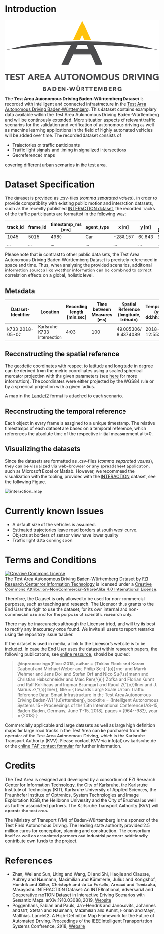 # Introduction
![TAF-logo](doc/TAF_logo_eng.png)

The **Test Area Autonomous Driving Baden-Württemberg Dataset** is recorded with intelligent and connected infrastructure in the [Test Area Autonomous Driving Baden-Württemberg](https://taf-bw.de/en/). This dataset contains examplary data available within the Test Area Autonomous Driving Baden-Württemberg and will be continously extended. More situation aspects of relevant traffic scenarios for the validation and verification of autonomous driving as well as machine learning applications in the field of highly automated vehicles will be added over time. The recorded dataset consists of

* Trajectories of traffic participants
* Traffic light signals and timing in signalized intersections
* Georeferenced maps

covering different urban scenarios in the test area.  

# Dataset Specification

The dataset is provided as .csv-files (*comma separated values*). In order to provide compatibility with existing public motion and interaction datasets, such as the recently published [INTERACTION dataset](https://interaction-dataset.com/), the recorded tracks of the traffic participants are formatted in the following way:

| track_id | frame_id  |  timestamp_ms [ms]  | agent_type | x [m] | y [m] | vx [m/s] | vy [m/s] | psi_rad [rad] | length [m] | width [m]
| -- | -- | -- | -- | -- | -- | -- | -- | -- | --| -- |
| 1045 | 5015 | 4980 | Car | -288.157 | 60.643 | 9.58 | -2.92 | -0.3 | 5 | 1.8
|... | ... | ... | ... | ... |... | ... | ... | ... | ... | ...

Please note that in contrast to other public data sets, the Test Area Autonomous Driving Baden-Württemberg Dataset is precisely referenced in space and time. Thus, when analysing the provided scenarios, additional information sources like weather information can be combined to extract correlation effects on a global, holistic level.

## Metadata

| Dataset-Identifier | Location | Recording length [min:sec] | Time between Measures [ms] |  Spatial Reference (longitude, latitude) | Temporal Reference (yyyy-mm-dd:hh:mm:ss.msms) | SPaT/MAP available | r / v | Additional annotation (comments, ...)
| -------- | ----- | ------------- |------------- |------------- |------------- | -------------  | ------------- | ------------- |
k733_2018-05-02 | Karlsruhe K733 Intersection | 4:03 | 100 | 49.005306/ 8.4374089 | 2018-05-02 12:55:16.3700| - | r | GMT+2 |

## Reconstructing the spatial reference

The geodetic coordinates with respect to latitude and longitude in degree can be derived from the metric coordinates using a scaled spherical mercator projection with the given parameters (see [here](https://proj.org/operations/projections/merc.html) for more information). The coordinates were either projected by the WGS84 rule or by a spherical projection with a given radius.

A map in the [Lanelet2](https://github.com/fzi-forschungszentrum-informatik/Lanelet2) format is attached to each scenario.

## Reconstructing the temporal reference

Each object in every frame is assgined to a unique timestamp. The relative timestamps of each dataset are based on a temporal reference, which references the absolute time of the respective initial measurement at t=0. 

## Visualizing the datasets

Since the datasets are formatted as .csv-files (*comma separated values*), they can be visualized via web-browser or any spreadsheet application, such as Microsoft Excel or Matlab. However, we recommend the visualization with the tooling, provided with the [INTERACTION](https://interaction-dataset.com/) dataset, see the following Figure.

![interaction_map](doc/k733.gif)

# Currently known Issues

* A default size of the vehicles is assumed.
* Estimated trajectories leave road borders at south west curve.
* Objects at borders of sensor view have lower quality
* Traffic light data coming soon


# Terms and Conditions
<a rel="license" href="http://creativecommons.org/licenses/by-nc-sa/4.0/"><img alt="Creative Commons License" style="border-width:0" src="https://i.creativecommons.org/l/by-nc-sa/4.0/88x31.png" /></a><br /><span xmlns:dct="http://purl.org/dc/terms/" href="http://purl.org/dc/dcmitype/Dataset" property="dct:title" rel="dct:type">The Test Area Autonomous Driving Baden-Württemberg Dataset</span> by <a xmlns:cc="http://creativecommons.org/ns#" href="https://github.com/fzi-forschungszentrum-informatik" property="cc:attributionName" rel="cc:attributionURL">FZI Research Center for Information Technology</a> is licensed under a <a rel="license" href="http://creativecommons.org/licenses/by-nc-sa/4.0/">Creative Commons Attribution-NonCommercial-ShareAlike 4.0 International License</a>.

Therefore, the Dataset is only allowed to be used for non-commercial purposes, such as teaching and research. The Licensor thus grants to the End User the right to use the dataset, for its own internal and non-commercial use and for the purpose of scientific research only. 

There may be inaccuracies although the Licensor tried, and will try its best to rectify any inaccuracy once found. We invite all users to report remarks using the repository issue tracker.

If the dataset is used in media, a link to the Licensor’s website is to be included. In case the End User uses the dataset within research papers, the following publications, see [online resource](https://www.researchgate.net/publication/327449884_Towards_Large_Scale_Urban_Traffic_Reference_Data_Smart_Infrastructure_in_the_Test_Area_Autonomous_Driving_Baden-Wurttemberg),
 should be quoted:

> @inproceedings{Fleck:2018,
> author    = {Tobias Fleck and Karam Daaboul and Michael Weber and Philip Sch{\"{o}}rner and Marek Wehmer and Jens Doll and Stefan Orf and Nico Su{\ss}mann and
>               Christian Hubschneider and Marc Ren{\'{e}} Zofka and Florian Kuhnt and Ralf Kohlhaas and  Ingmar Baumgart and Raoul Z{\"{o}}llner and J. Marius Z{\"{o}}llner},
>  title     = {Towards Large Scale Urban Traffic Reference Data: Smart Infrastructure in the Test Area Autonomous Driving Baden-W{\"{u}}rttemberg},
>  booktitle = {Intelligent Autonomous Systems 15 - Proceedings of the 15th International Conference IAS-15, Baden-Baden, Germany, June 11-15, 2018},
>  pages     = {964--982},
> year      = {2018}
>}

Commercially applicable and large datasets as well as large high definition maps for large road tracks in the Test Area can be purchased from the operator of the Test Area Autonomous Driving, which is the Karlsruhe Transport Authority (KVV). Please contact KVV via info(at)kvv.karlsruhe.de or the [online TAF contact formular]( https://taf-bw.de/en/services-prices/) for further information.

# Credits

The Test Area is designed and developed by a consortium of FZI Research Center for Information Technology, the City of Karlsruhe, the Karlsruhe Institute of Technology (KIT), Karlsruhe University of Applied Sciences, the Fraunhofer Institute of Optronics, System Technologies and Image Exploitation IOSB, the Heilbronn University and the City of Bruchsal as well as further associated partners. The Karlsruhe Transport Authority (KVV) will operate the test area.

The Ministry of Transport (VM) of Baden-Württemberg is the sponsor of the Test Field Autonomous Driving. The leading state authority provided 2.5 million euros for conception, planning and construction. The consortium itself as well as associated partners and industrial partners additionally contribute own funds to the project.

# References
* Zhan, Wei and Sun, Liting and Wang, Di and Shi, Haojie and Clausse, Aubrey and Naumann, Maximilian and Kümmerle, Julius and Königshof, Hendrik and Stiller, Christoph and de La Fortelle, Arnaud and Tomizuka, Masayoshi. INTERACTION Dataset: An INTERnational, Adversarial and Cooperative moTION Dataset in Interactive Driving Scenarios with Semantic Maps. arXiv:1910.03088, 2019, [Website](https://interaction-dataset.com/)
* Poggenhans, Fabian and Pauls, Jan-Hendrik and Janosovits, Johannes and Orf, Stefan and Naumann, Maximilian and Kuhnt, Florian and Mayr, Matthias. Lanelet2: A High-Definition Map Framework for the Future of Automated Driving. Proceedings of the IEEE Intelligent  Transportation Systems Conference, 2018, [Website](https://github.com/fzi-forschungszentrum-informatik/Lanelet2)
